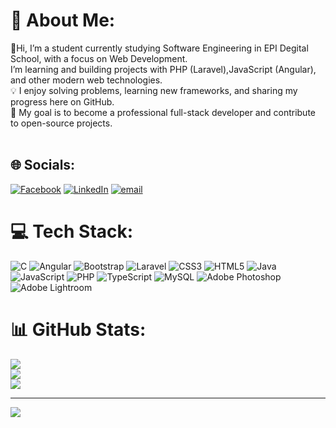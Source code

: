 # 💫 About Me:
👋Hi, I’m a student currently studying Software Engineering in EPI Degital School, with a focus on Web Development.<br>I’m learning and building projects with  PHP (Laravel),JavaScript (Angular), and other modern web technologies.<br>💡 I enjoy solving problems, learning new frameworks, and sharing my progress here on GitHub.<br>🚀 My goal is to become a professional full-stack developer and contribute to open-source projects.<br><br>


## 🌐 Socials:
[![Facebook](https://img.shields.io/badge/Facebook-%231877F2.svg?logo=Facebook&logoColor=white)](https://facebook.com/yassine.farjallah.7758/) [![LinkedIn](https://img.shields.io/badge/LinkedIn-%230077B5.svg?logo=linkedin&logoColor=white)](https://linkedin.com/in/yassine-farjallah-22b30b233/) [![email](https://img.shields.io/badge/Email-D14836?logo=gmail&logoColor=white)](mailto:Yyass2003@gmail.com) 

# 💻 Tech Stack:
![C](https://img.shields.io/badge/c-%2300599C.svg?style=for-the-badge&logo=c&logoColor=white) ![Angular](https://img.shields.io/badge/angular-%23DD0031.svg?style=for-the-badge&logo=angular&logoColor=white) ![Bootstrap](https://img.shields.io/badge/bootstrap-%238511FA.svg?style=for-the-badge&logo=bootstrap&logoColor=white) ![Laravel](https://img.shields.io/badge/laravel-%23FF2D20.svg?style=for-the-badge&logo=laravel&logoColor=white) ![CSS3](https://img.shields.io/badge/css3-%231572B6.svg?style=for-the-badge&logo=css3&logoColor=white) ![HTML5](https://img.shields.io/badge/html5-%23E34F26.svg?style=for-the-badge&logo=html5&logoColor=white) ![Java](https://img.shields.io/badge/java-%23ED8B00.svg?style=for-the-badge&logo=openjdk&logoColor=white) ![JavaScript](https://img.shields.io/badge/javascript-%23323330.svg?style=for-the-badge&logo=javascript&logoColor=%23F7DF1E) ![PHP](https://img.shields.io/badge/php-%23777BB4.svg?style=for-the-badge&logo=php&logoColor=white) ![TypeScript](https://img.shields.io/badge/typescript-%23007ACC.svg?style=for-the-badge&logo=typescript&logoColor=white) ![MySQL](https://img.shields.io/badge/mysql-4479A1.svg?style=for-the-badge&logo=mysql&logoColor=white) ![Adobe Photoshop](https://img.shields.io/badge/adobe%20photoshop-%2331A8FF.svg?style=for-the-badge&logo=adobe%20photoshop&logoColor=white) ![Adobe Lightroom](https://img.shields.io/badge/Adobe%20Lightroom-31A8FF.svg?style=for-the-badge&logo=Adobe%20Lightroom&logoColor=white)
# 📊 GitHub Stats:
![](https://github-readme-stats.vercel.app/api?username=Floky32&theme=dark&hide_border=false&include_all_commits=false&count_private=false)<br/>
![](https://nirzak-streak-stats.vercel.app/?user=Floky32&theme=dark&hide_border=false)<br/>
![](https://github-readme-stats.vercel.app/api/top-langs/?username=Floky32&theme=dark&hide_border=false&include_all_commits=false&count_private=false&layout=compact)

---
[![](https://visitcount.itsvg.in/api?id=Floky32&icon=0&color=0)](https://visitcount.itsvg.in)

<!-- Proudly created with GPRM ( https://gprm.itsvg.in ) -->
